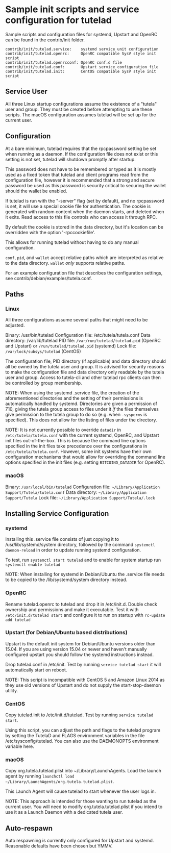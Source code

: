 Sample init scripts and service configuration for tutelad
==========================================================

Sample scripts and configuration files for systemd, Upstart and OpenRC
can be found in the contrib/init folder.

    contrib/init/tutelad.service:    systemd service unit configuration
    contrib/init/tutelad.openrc:     OpenRC compatible SysV style init script
    contrib/init/tutelad.openrcconf: OpenRC conf.d file
    contrib/init/tutelad.conf:       Upstart service configuration file
    contrib/init/tutelad.init:       CentOS compatible SysV style init script

Service User
---------------------------------

All three Linux startup configurations assume the existence of a "tutela" user
and group.  They must be created before attempting to use these scripts.
The macOS configuration assumes tutelad will be set up for the current user.

Configuration
---------------------------------

At a bare minimum, tutelad requires that the rpcpassword setting be set
when running as a daemon.  If the configuration file does not exist or this
setting is not set, tutelad will shutdown promptly after startup.

This password does not have to be remembered or typed as it is mostly used
as a fixed token that tutelad and client programs read from the configuration
file, however it is recommended that a strong and secure password be used
as this password is security critical to securing the wallet should the
wallet be enabled.

If tutelad is run with the "-server" flag (set by default), and no rpcpassword is set,
it will use a special cookie file for authentication. The cookie is generated with random
content when the daemon starts, and deleted when it exits. Read access to this file
controls who can access it through RPC.

By default the cookie is stored in the data directory, but it's location can be overridden
with the option '-rpccookiefile'.

This allows for running tutelad without having to do any manual configuration.

`conf`, `pid`, and `wallet` accept relative paths which are interpreted as
relative to the data directory. `wallet` *only* supports relative paths.

For an example configuration file that describes the configuration settings,
see contrib/debian/examples/tutela.conf.

Paths
---------------------------------

### Linux

All three configurations assume several paths that might need to be adjusted.

Binary:              /usr/bin/tutelad
Configuration file:  /etc/tutela/tutela.conf
Data directory:      /var/lib/tutelad
PID file:            `/var/run/tutelad/tutelad.pid` (OpenRC and Upstart) or `/run/tutelad/tutelad.pid` (systemd)
Lock file:           `/var/lock/subsys/tutelad` (CentOS)

The configuration file, PID directory (if applicable) and data directory
should all be owned by the tutela user and group.  It is advised for security
reasons to make the configuration file and data directory only readable by the
tutela user and group.  Access to tutela-cli and other tutelad rpc clients
can then be controlled by group membership.

NOTE: When using the systemd .service file, the creation of the aforementioned
directories and the setting of their permissions is automatically handled by
systemd. Directories are given a permission of 710, giving the tutela group
access to files under it _if_ the files themselves give permission to the
tutela group to do so (e.g. when `-sysperms` is specified). This does not allow
for the listing of files under the directory.

NOTE: It is not currently possible to override `datadir` in
`/etc/tutela/tutela.conf` with the current systemd, OpenRC, and Upstart init
files out-of-the-box. This is because the command line options specified in the
init files take precedence over the configurations in
`/etc/tutela/tutela.conf`. However, some init systems have their own
configuration mechanisms that would allow for overriding the command line
options specified in the init files (e.g. setting `BITCOIND_DATADIR` for
OpenRC).

### macOS

Binary:              `/usr/local/bin/tutelad`
Configuration file:  `~/Library/Application Support/Tutela/tutela.conf`
Data directory:      `~/Library/Application Support/Tutela`
Lock file:           `~/Library/Application Support/Tutela/.lock`

Installing Service Configuration
-----------------------------------

### systemd

Installing this .service file consists of just copying it to
/usr/lib/systemd/system directory, followed by the command
`systemctl daemon-reload` in order to update running systemd configuration.

To test, run `systemctl start tutelad` and to enable for system startup run
`systemctl enable tutelad`

NOTE: When installing for systemd in Debian/Ubuntu the .service file needs to be copied to the /lib/systemd/system directory instead.

### OpenRC

Rename tutelad.openrc to tutelad and drop it in /etc/init.d.  Double
check ownership and permissions and make it executable.  Test it with
`/etc/init.d/tutelad start` and configure it to run on startup with
`rc-update add tutelad`

### Upstart (for Debian/Ubuntu based distributions)

Upstart is the default init system for Debian/Ubuntu versions older than 15.04. If you are using version 15.04 or newer and haven't manually configured upstart you should follow the systemd instructions instead.

Drop tutelad.conf in /etc/init.  Test by running `service tutelad start`
it will automatically start on reboot.

NOTE: This script is incompatible with CentOS 5 and Amazon Linux 2014 as they
use old versions of Upstart and do not supply the start-stop-daemon utility.

### CentOS

Copy tutelad.init to /etc/init.d/tutelad. Test by running `service tutelad start`.

Using this script, you can adjust the path and flags to the tutelad program by
setting the TutelaD and FLAGS environment variables in the file
/etc/sysconfig/tutelad. You can also use the DAEMONOPTS environment variable here.

### macOS

Copy org.tutela.tutelad.plist into ~/Library/LaunchAgents. Load the launch agent by
running `launchctl load ~/Library/LaunchAgents/org.tutela.tutelad.plist`.

This Launch Agent will cause tutelad to start whenever the user logs in.

NOTE: This approach is intended for those wanting to run tutelad as the current user.
You will need to modify org.tutela.tutelad.plist if you intend to use it as a
Launch Daemon with a dedicated tutela user.

Auto-respawn
-----------------------------------

Auto respawning is currently only configured for Upstart and systemd.
Reasonable defaults have been chosen but YMMV.
